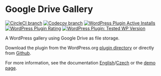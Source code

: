 # Google Drive Gallery

[![CircleCI branch](https://img.shields.io/circleci/project/github/skaut/skaut-google-drive-gallery/master.svg)](https://circleci.com/gh/skaut/workflows/skaut-google-drive-gallery/tree/master) [![Codecov branch](https://img.shields.io/codecov/c/github/skaut/skaut-google-drive-gallery/master.svg)](https://codecov.io/gh/skaut/skaut-google-drive-gallery/branch/master[) [![WordPress Plugin Active Installs](https://img.shields.io/wordpress/plugin/installs/skaut-google-drive-gallery.svg)](https://wordpress.org/plugins/skaut-google-drive-gallery/) [![WordPress Plugin Rating](https://img.shields.io/wordpress/plugin/rating/skaut-google-drive-gallery.svg)](https://wordpress.org/plugins/skaut-google-drive-gallery/) [![WordPress Plugin: Tested WP Version](https://img.shields.io/wordpress/plugin/tested/skaut-google-drive-gallery.svg)](https://wordpress.org/plugins/skaut-google-drive-gallery/)

A WordPress gallery using Google Drive as file storage.

Download the plugin from the WordPress.org [plugin directory](https://wordpress.org/plugins/skaut-google-drive-gallery/) or directly from [Github](https://github.com/skaut/skaut-google-drive-gallery/releases).

For more information, see the documentation [English](https://napoveda.skaut.cz/dobryweb/en-skaut-google-drive-gallery)/[Czech](https://napoveda.skaut.cz/dobryweb/cs-skaut-google-drive-gallery) or the [demo page](https://demo-skaut-google-drive-gallery.skauting.cz/).
